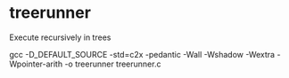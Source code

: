 # treerunner
Execute recursively in trees


gcc -D_DEFAULT_SOURCE -std=c2x -pedantic -Wall -Wshadow -Wextra -Wpointer-arith -o treerunner treerunner.c
